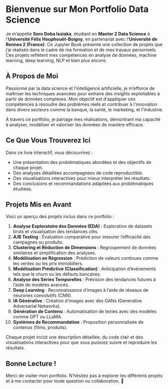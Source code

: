 
# Bienvenue sur Mon Portfolio Data Science

Je m’appelle **Soro Doba Issiaka**, étudiant en **Master 2 Data Science** à l'**Université Félix Houphouët-Boigny**, en partenariat avec l'**Université de Rennes 2 (France)**. Ce Jupyter Book présente une collection de projets que j’ai réalisés dans le cadre de ma formation et de mes travaux personnels. Ces projets reflètent mes compétences en analyse de données, machine learning, deep learning, NLP et bien plus encore.

## À Propos de Moi  

Passionné par la data science et l’intelligence artificielle, je m’efforce de maîtriser les techniques avancées pour extraire des insights exploitables à partir de données complexes. Mon objectif est d'appliquer ces compétences à résoudre des problèmes réels et contribuer à l'innovation dans divers secteurs comme la banque, la santé, le marketing, et l'industrie.  

À travers ce portfolio, je partage mes réalisations, démontrant ma capacité à analyser, modéliser et valoriser les données de manière efficace.  

## Ce Que Vous Trouverez Ici  

Dans ce livre interactif, vous découvrirez :  
- Une présentation des problématiques abordées et des objectifs de chaque projet.  
- Des analyses détaillées accompagnées de code reproductible.  
- Des visualisations interactives pour mieux interpréter les résultats.  
- Des conclusions et recommandations adaptées aux problématiques étudiées.  

## Projets Mis en Avant  

Voici un aperçu des projets inclus dans ce portfolio :  
1. **Analyse Exploratoire des Données (EDA)** : Exploration de datasets bruts et visualisation des tendances clés.  
2. **A/B Testing** : Évaluation comparative pour mesurer l’efficacité des campagnes ou produits.  
3. **Clustering et Réduction de Dimensions** : Regroupement de données similaires et simplification des analyses.  
4. **Modélisation en Régression** : Prédiction de valeurs continues comme les ventes ou les prix immobiliers.  
5. **Modélisation Prédictive (Classification)** : Anticipation d’événements tels que le churn ou les défauts bancaires.  
6. **Analyse des Séries Temporelles** : Prévision des tendances futures à l’aide de modèles avancés.  
7. **Deep Learning** : Reconnaissance d’images à l’aide de réseaux de neurones convolutifs (CNN).  
8. **IA Générative** : Création d’images avec des GANs (Generative Adversarial Networks).  
9. **Génération de Contenu** : Automatisation de textes avec des modèles comme GPT ou LLaMA.  
10. **Systèmes de Recommandation** : Proposition personnalisée de contenus (films, produits).  

Chaque projet inclut une description détaillée, du code clair et des visualisations interactives pour que vous puissiez suivre et reproduire les résultats.  

## Bonne Lecture !  

Merci de visiter mon portfolio. N’hésitez pas à explorer les différents projets et à me contacter pour toute question ou collaboration. 🚀  
 


```{tableofcontents}
```
